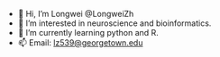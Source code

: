 - 👋 Hi, I’m Longwei @LongweiZh
- 👀 I’m interested in neuroscience and bioinformatics.
- 🌱 I’m currently learning python and R.
- 📫 Email: lz539@georgetown.edu

<!---
LongweiZh/LongweiZh is a ✨ special ✨ repository because its `README.md` (this file) appears on your GitHub profile.
You can click the Preview link to take a look at your changes.
--->
